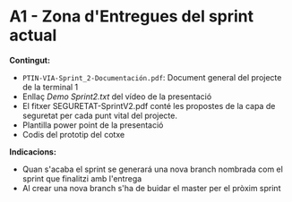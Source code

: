 # A1 - Zona d'Entregues del sprint actual
**Contingut:**
- ```PTIN-VIA-Sprint_2-Documentación.pdf```: Document general del projecte de la terminal 1
- Enllaç *Demo Sprint2.txt* del vídeo de la presentació
- El fitxer SEGURETAT-SprintV2.pdf conté les propostes de la capa de seguretat per cada punt vital del projecte.
- Plantilla power point de la presentació
- Codis del prototip del cotxe

**Indicacions:**
- Quan s'acaba el sprint se generará una nova branch nombrada com el sprint que finalitzi amb l'entrega
- Al crear una nova branch s'ha de buidar el master per el pròxim sprint
